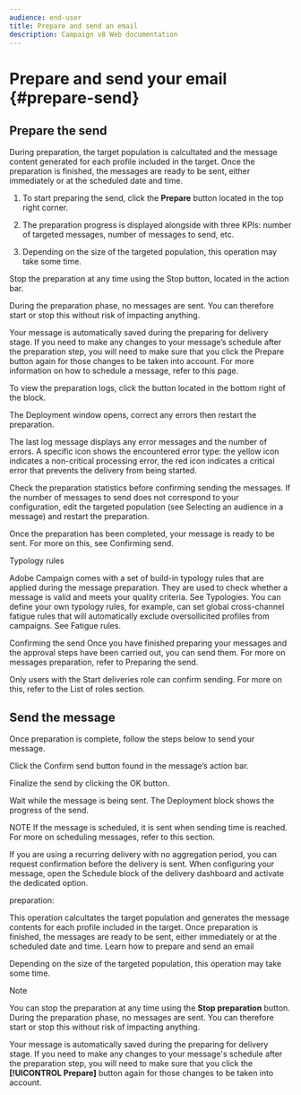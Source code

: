 ```yaml
---
audience: end-user
title: Prepare and send an email
description: Campaign v8 Web documentation
---
```

# Prepare and send your email {#prepare-send}


<!--

	show how to prepare and send the email + the live kpis in the dashboard

like acc when preparation, target calculated then send
real time KPIs, not in AJO. similar to ACS.
exclusion logs, causes
-->

<!--
send also KPIs
-->

## Prepare the send

During preparation, the target population is calcultated and the message content generated for each profile included in the target. Once the preparation is finished, the messages are ready to be sent, either immediately or at the scheduled date and time.


1. To start preparing the send, click the **Prepare** button located in the top right corner.

1. The preparation progress is displayed alongside with three KPIs: number of targeted messages, number of messages to send, etc.

1. Depending on the size of the targeted population, this operation may take some time.



Stop the preparation at any time using the Stop button, located in the action bar.

During the preparation phase, no messages are sent. You can therefore start or stop this without risk of impacting anything.



Your message is automatically saved during the preparing for delivery stage. If you need to make any changes to your message’s schedule after the preparation step, you will need to make sure that you click the Prepare button again for those changes to be taken into account. For more information on how to schedule a message, refer to this page.



To view the preparation logs, click the button located in the bottom right of the block.



The Deployment window opens, correct any errors then restart the preparation.

The last log message displays any error messages and the number of errors. A specific icon shows the encountered error type: the yellow icon indicates a non-critical processing error, the red icon indicates a critical error that prevents the delivery from being started.



Check the preparation statistics before confirming sending the messages. If the number of messages to send does not correspond to your configuration, edit the targeted population (see Selecting an audience in a message) and restart the preparation.

Once the preparation has been completed, your message is ready to be sent. For more on this, see Confirming send.

Typology rules

Adobe Campaign comes with a set of build-in typology rules that are applied during the message preparation. They are used to check whether a message is valid and meets your quality criteria. See Typologies. You can define your own typology rules, for example, can set global cross-channel fatigue rules that will automatically exclude oversollicited profiles from campaigns. See Fatigue rules.

Confirming the send
Once you have finished preparing your messages and the approval steps have been carried out, you can send them. For more on messages preparation, refer to Preparing the send.

Only users with the Start deliveries role can confirm sending. For more on this, refer to the List of roles section.

## Send the message

Once preparation is complete, follow the steps below to send your message.

Click the Confirm send button found in the message’s action bar.



Finalize the send by clicking the OK button.



Wait while the message is being sent. The Deployment block shows the progress of the send.

NOTE
If the message is scheduled, it is sent when sending time is reached. For more on scheduling messages, refer to this section.

If you are using a recurring delivery with no aggregation period, you can request confirmation before the delivery is sent. When configuring your message, open the Schedule block of the delivery dashboard and activate the dedicated option.





preparation:

This operation calcultates the target population and generates the message contents for each profile included in the target. Once preparation is finished, the messages are ready to be sent, either immediately or at the scheduled date and time. Learn how to prepare and send an email


Depending on the size of the targeted population, this operation may take some time.

>[!NOTE]
>
>You can stop the preparation at any time using the **Stop preparation** button. During the preparation phase, no messages are sent. You can therefore start or stop this without risk of impacting anything. 
>
>Your message is automatically saved during the preparing for delivery stage. If you need to make any changes to your message's schedule after the preparation step, you will need to make sure that you click the **[!UICONTROL Prepare]** button again for those changes to be taken into account.
